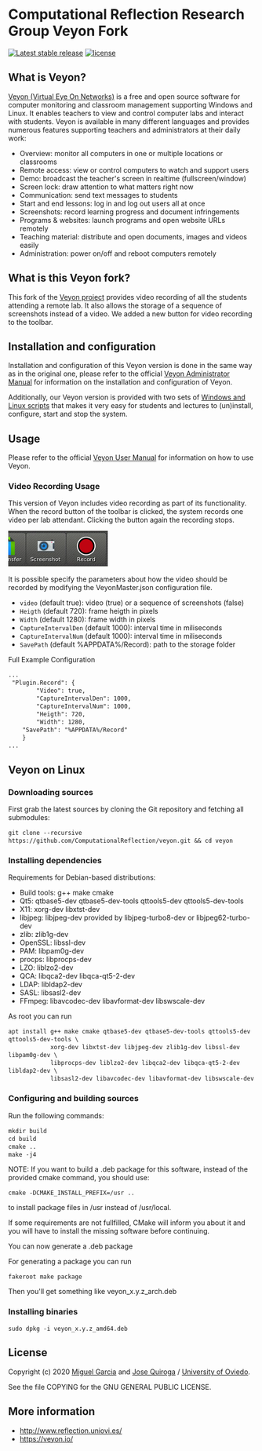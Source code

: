 # Computational Reflection Research Group Veyon Fork

[![Latest stable release](https://img.shields.io/github/v/release/ComputationalReflection/veyon.svg?maxAge=3600)](https://github.com/ComputationalReflection/veyon/releases)
[![license](https://img.shields.io/badge/license-GPLv2-green.svg)](LICENSE)

## What is Veyon?

[Veyon (Virtual Eye On Networks)](https://veyon.io/) is a free and open source software for computer monitoring and classroom
management supporting Windows and Linux. It enables teachers to view and control
computer labs and interact with students. Veyon is available in many different
languages and provides numerous features supporting teachers and administrators
at their daily work:

  * Overview: monitor all computers in one or multiple locations or classrooms
  * Remote access: view or control computers to watch and support users
  * Demo: broadcast the teacher's screen in realtime (fullscreen/window)
  * Screen lock: draw attention to what matters right now
  * Communication: send text messages to students
  * Start and end lessons: log in and log out users all at once
  * Screenshots: record learning progress and document infringements
  * Programs & websites: launch programs and open website URLs remotely
  * Teaching material: distribute and open documents, images and videos easily
  * Administration: power on/off and reboot computers remotely
  

## What is this Veyon fork?

This fork of the [Veyon project](https://github.com/veyon/veyon) provides video recording of all the students attending a remote lab. It also allows the storage of a sequence of screenshots instead of a video. We added a new button for video recording to the toolbar.

## Installation and configuration

Installation and configuration of this Veyon version is done in the same way as in the original one, please refer to the official [Veyon Administrator Manual](https://docs.veyon.io/en/latest/admin/index.html) for information on the installation and configuration of Veyon.

Additionally, our Veyon version is provided with two sets of [Windows and Linux scripts](https://github.com/ComputationalReflection/veyon/tree/master/distribution) that makes it very easy for students and lectures to (un)install, configure, start and stop the system.

## Usage

Please refer to the official [Veyon User Manual](https://docs.veyon.io/en/latest/user/index.html) for information on how to use Veyon.

### Video Recording Usage

This version of Veyon includes video recording as part of its functionality. When the record button of the toolbar is clicked, the system records one video per lab attendant. Clicking the button again the recording stops.
 
![Record Button](record_button.png)

It is possible specify the parameters about how the video should be recorded by modifying the VeyonMaster.json configuration file.
* `video` (default true): video (true) or a sequence of screenshots (false)
* `Heigth` (default 720): frame heigth in pixels
* `Width` (default 1280): frame width in pixels
* `CaptureIntervalDen` (default 1000): interval time in miliseconds
* `CaptureIntervalNum` (default 1000): interval time in miliseconds
* `SavePath` (default %APPDATA%/Record): path to the storage folder

Full Example Configuration 

```shell
...
 "Plugin.Record": {
        "Video": true,
        "CaptureIntervalDen": 1000,
        "CaptureIntervalNum": 1000,
        "Heigth": 720,        
        "Width": 1280,
	"SavePath": "%APPDATA%/Record"
    }
...
```

## Veyon on Linux

### Downloading sources

First grab the latest sources by cloning the Git repository and fetching all submodules:

	git clone --recursive https://github.com/ComputationalReflection/veyon.git && cd veyon


### Installing dependencies

Requirements for Debian-based distributions:

- Build tools: g++ make cmake
- Qt5: qtbase5-dev qtbase5-dev-tools qttools5-dev qttools5-dev-tools
- X11: xorg-dev libxtst-dev
- libjpeg: libjpeg-dev provided by libjpeg-turbo8-dev or libjpeg62-turbo-dev
- zlib: zlib1g-dev
- OpenSSL: libssl-dev
- PAM: libpam0g-dev
- procps: libprocps-dev
- LZO: liblzo2-dev
- QCA: libqca2-dev libqca-qt5-2-dev
- LDAP: libldap2-dev
- SASL: libsasl2-dev
- FFmpeg: libavcodec-dev libavformat-dev libswscale-dev

As root you can run

	apt install g++ make cmake qtbase5-dev qtbase5-dev-tools qttools5-dev qttools5-dev-tools \
	            xorg-dev libxtst-dev libjpeg-dev zlib1g-dev libssl-dev libpam0g-dev \
	            libprocps-dev liblzo2-dev libqca2-dev libqca-qt5-2-dev libldap2-dev \
	            libsasl2-dev libavcodec-dev libavformat-dev libswscale-dev


### Configuring and building sources

Run the following commands:

	mkdir build
	cd build
	cmake ..
	make -j4

NOTE: If you want to build a .deb package for this software, instead of the provided cmake command, you should use:

	cmake -DCMAKE_INSTALL_PREFIX=/usr ..

to install package files in /usr instead of /usr/local.

If some requirements are not fullfilled, CMake will inform you about it and
you will have to install the missing software before continuing.

You can now generate a .deb package

For generating a package you can run

	fakeroot make package

Then you'll get something like veyon_x.y.z_arch.deb

### Installing binaries

	sudo dpkg -i veyon_x.y.z_amd64.deb

## License

Copyright (c) 2020 [Miguel Garcia](http://www.reflection.uniovi.es/miguel) and [Jose Quiroga](http://www.reflection.uniovi.es/quiroga) / [University of Oviedo](http://www.uniovi.es).

See the file COPYING for the GNU GENERAL PUBLIC LICENSE.


## More information

* http://www.reflection.uniovi.es/
* https://veyon.io/
